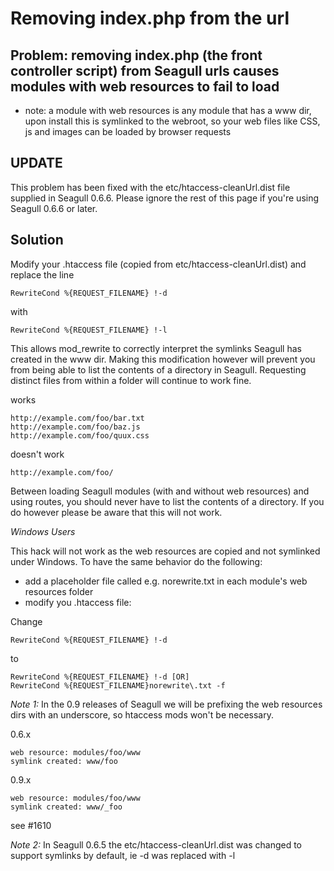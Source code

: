 <!-- Name: TroubleShooting/RemovingIndex.php -->
<!-- Version: 6 -->
<!-- Last-Modified: 2008/10/27 09:46:26 -->
<!-- Author: rungss -->

# Removing index.php from the url
## Problem: removing index.php (the front controller script) from Seagull urls causes modules with web resources to fail to load

 * note: a module with web resources is any module that has a www dir, upon install this is symlinked to the webroot, so your web files like CSS, js and images can be loaded by browser requests

## UPDATE
This problem has been fixed with the etc/htaccess-cleanUrl.dist file supplied in Seagull 0.6.6.  Please ignore the rest of this page if you're using Seagull 0.6.6 or later.

## Solution
Modify your .htaccess file (copied from etc/htaccess-cleanUrl.dist) and replace the line


	RewriteCond %{REQUEST_FILENAME} !-d

with 


	RewriteCond %{REQUEST_FILENAME} !-l

This allows mod\_rewrite to correctly interpret the symlinks Seagull has created in the www dir.  Making this modification however will prevent you from being able to list the contents of a directory in Seagull.  Requesting distinct files from within a folder will continue to work fine.

works

	http://example.com/foo/bar.txt
	http://example.com/foo/baz.js
	http://example.com/foo/quux.css

doesn't work

	http://example.com/foo/

Between loading Seagull modules (with and without web resources) and using routes, you should never have to list the contents of a directory.  If you do however please be aware that this will not work.

*Windows Users*

This hack will not work as the web resources are copied and not symlinked under Windows. To have the same behavior do the following:

 * add a placeholder file called e.g. norewrite.txt in each module's web resources folder
 * modify you .htaccess file:

Change

	RewriteCond %{REQUEST_FILENAME} !-d

to


	RewriteCond %{REQUEST_FILENAME} !-d [OR]
	RewriteCond %{REQUEST_FILENAME}norewrite\.txt -f


*Note 1:* In the 0.9 releases of Seagull we will be prefixing the web resources dirs with an underscore, so htaccess mods won't be necessary.

0.6.x

	web resource: modules/foo/www
	symlink created: www/foo

0.9.x

	web resource: modules/foo/www
	symlink created: www/_foo

see #1610

*Note 2:* In Seagull 0.6.5 the etc/htaccess-cleanUrl.dist was changed to support symlinks by default, ie -d was replaced with -l